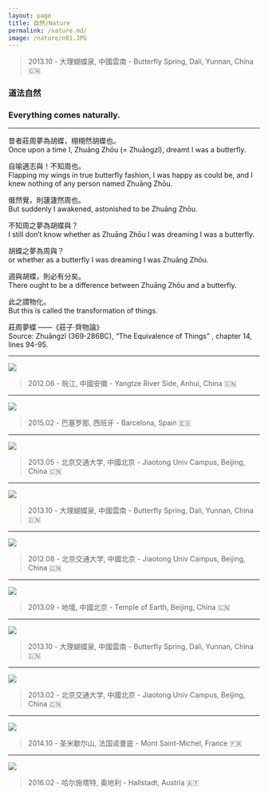 ```yaml
---
layout: page
title: 自然/Nature
permalink: /nature.md/
image: /nature/n01.JPG
---
```

> 2013.10 - 大理蝴蝶泉, 中國雲南 - Butterfly Spring, Dali, Yunnan, China 🇨🇳 

### 道法自然
### Everything comes naturally.

---
昔者莊周夢為胡蝶，栩栩然胡蝶也。  
Once upon a time I, Zhuāng Zhōu (= Zhuāngzǐ), dreamt I was a butterfly. 

自喻適志與！不知周也。  
Flapping my wings in true butterfly fashion, I was happy as could be, and I knew nothing of any person named Zhuāng Zhōu.

俄然覺，則蘧蘧然周也。  
But suddenly I awakened, astonished to be Zhuāng Zhōu.

不知周之夢為胡蝶與？  
I still don’t know whether as Zhuāng Zhōu I was dreaming I was a butterfly.

胡蝶之夢為周與？  
 or whether as a butterfly I was dreaming I was Zhuāng Zhōu.

週與胡蝶，則必有分矣。  
There ought to be a difference between Zhuāng Zhōu and a butterfly.

此之謂物化。  
But this is called the transformation of things.

莊周夢蝶 ——《莊子·齊物論》  
Source: Zhuāngzǐ (369-286BC), “The Equivalence of Things” , chapter 14, lines 94-95. 

---
![](/img/nature/n04.jpg)
> 2012.06 - 皖江, 中國安徽 - Yangtze River Side, Anhui, China 🇨🇳 

---
![](/img/nature/n02.jpg)
> 2015.02 - 巴塞罗那, 西班牙 - Barcelona, Spain 🇪🇸

---
![](/img/nature/n09.jpg)
> 2013.05 - 北京交通大学, 中國北京 - Jiaotong Univ Campus, Beijing, China 🇨🇳 

---
![](/img/nature/n05.JPG)
> 2013.10 - 大理蝴蝶泉, 中國雲南 - Butterfly Spring, Dali, Yunnan, China 🇨🇳 

---
![](/img/nature/n03.JPG)
> 2012.08 - 北京交通大学, 中國北京 - Jiaotong Univ Campus, Beijing, China 🇨🇳 

---
![](/img/nature/n10.jpg)
> 2013.09 - 地壇, 中國北京 - Temple of Earth, Beijing, China 🇨🇳 

---
![](/img/nature/n06.JPG)
> 2013.10 - 大理蝴蝶泉, 中國雲南 - Butterfly Spring, Dali, Yunnan, China 🇨🇳  

---
![](/img/nature/n13.JPG)
> 2013.02 - 北京交通大学, 中國北京 - Jiaotong Univ Campus, Beijing, China 🇨🇳 

---
![](/img/nature/n14.jpg)
> 2014.10 - 圣米歇尔山, 法国诺曼底 - Mont Saint-Michel, France 🇫🇷

---
![](/img/nature/n15.JPG)
> 2016.02 - 哈尔施塔特, 奥地利 - Hallstadt, Austria 🇦🇹

